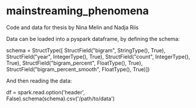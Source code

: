 # mainstreaming_phenomena
Code and data for thesis by Nina Melin and Nadja Riis

Data can be loaded into a pyspark dataframe, by defining the schema:

schema = StructType([
    StructField("bigram", StringType(), True),
    StructField("year", IntegerType(), True),
    StructField("count", IntegerType(), True),
    StructField("bigram_percent", FloatType(), True),
    StructField("bigram_percent_smooth", FloatType(), True)])
    
And then reading the data:

df = spark.read.option('header', False).schema(schema).csv('/path/to/data')
